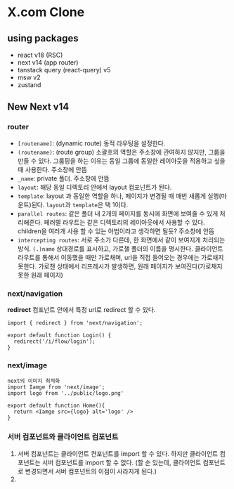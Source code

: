 # X.com Clone

## using packages
- react v18 (RSC)
- next v14 (app router)
- tanstack query (react-query) v5
- msw v2
- zustand

## New Next v14
### router
- `[routename]`: (dynamic route) 동적 라우팅을 설정한다.
- `(routename)`: (route group) 소괄호의 역할은 주소창에 관여하지 않지만, 그룹을 만들 수 있다. 그룹핑을 하는 이유는 동일 그룹에 동일한 레이아웃을 적용하고 싶을 때 사용한다. 주소창에 안뜸
- `_name`: private 폴더. 주소창에 안뜸
- `layout`: 해당 동일 디렉토리 안에서 layout 컴포넌트가 된다.
- `template`: layout 과 동일한 역할을 하나, 페이지가 변경될 때 매번 새롭게 실행(마운트)된다. `layout`과 `template`은 택 1이다.
- `parallel routes`: 같은 폴더 내 2개의 페이지를 동시에 화면에 보여줄 수 있게 처리해준다. 페러렐 라우트는 같은 디렉토리의 레이아웃에서 사용할 수 있다. children을 여러개 사용 할 수 있는 아법이라고 생각하면 될듯? 주소창에 안뜸
- `intercepting routes`: 서로 주소가 다른데, 한 화면에서 같이 보여지게 처리되는 방식. `(.)name` 상대경로를 표시하고, 가로챌 폴더의 이름을 명시한다. 클라이언트 라우트를 통해서 이동했을 때만 가로채며, url을 직접 들어오는 경우에는 가로채지 못한다. 가로챈 상태에서 리프레시가 발생하면, 원래 페이지가 보여진다(가로채지 못한 원래 페이지)

### next/navigation

**redirect**
컴포넌트 안에서 특정 url로 redirect 할 수 있다.
```tsx
import { redirect } from 'next/navigation';

export default function Login() {
  redirect('/i/flow/login');
}

```

### next/image
```tsx
next의 이미지 최적화
import Iamge from 'next/image';
import logo from '../public/logo.png'

export default function Home(){
  return <Iamge src={logo} alt='logo' />
}
```

### 서버 컴포넌트와 클라이언트 컴포넌트
1. 서버 컴포넌트는 클라이언트 컨포넌트를 import 할 수 있다. 하지만 클라이언트 컴포넌트는 서버 컴포넌트를 import 할 수 없다. (할 순 있는데, 클라이언트 컴포넌트로 변경되면서 서버 컴포넌트의 이점이 사라지게 된다.)
2. 